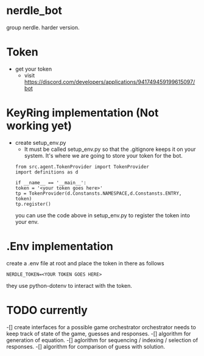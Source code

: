 # nerdle_bot
group nerdle. harder version.


# Token
- get your token
    - visit https://discord.com/developers/applications/941749459199615097/bot

# KeyRing implementation (Not working yet)
- create setup_env.py
    - It must be called setup_env.py so that the .gitignore keeps it on your system. It's where
    we are going to store your token for the bot.
    ```
    from src.agent.TokenProvider import TokenProvider
    import definitions as d

    if __name__ == '__main__':
    token = '<your token goes here>'
    tp = TokenProvider(d.Constansts.NAMESPACE,d.Constansts.ENTRY, token)
    tp.register()
    ```
    you can use the code above in setup_env.py to register the token into your env.

# .Env implementation
create a .env file at root and place the token in there as follows

```
NERDLE_TOKEN=<YOUR TOKEN GOES HERE>
```
they use python-dotenv to interact with the token.

# TODO currently
-[] create interfaces for a possible game orchestrator
    orchestrator needs to keep track of state of the game, guesses and responses.
-[] algorithm for generation of equation.
-[] aglorithm for sequencing / indexing / selection of responses.
-[] algorithm for comparison of guess with solution.

